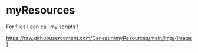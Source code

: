# myResources

For files I can call my scripts !

https://raw.githubusercontent.com/Canestin/myResources/main/img/{image}
